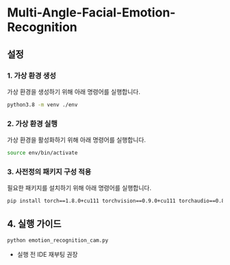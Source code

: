 # Multi-Angle-Facial-Emotion-Recognition

## 설정

### 1. 가상 환경 생성

가상 환경을 생성하기 위해 아래 명령어를 실행합니다.

```sh
python3.8 -m venv ./env
```

### 2. 가상 환경 실행

가상 환경을 활성화하기 위해 아래 명령어를 실행합니다.

```sh
source env/bin/activate
```

### 3. 사전정의 패키지 구성 적용

필요한 패키지를 설치하기 위해 아래 명령어를 실행합니다.

```sh
pip install torch==1.8.0+cu111 torchvision==0.9.0+cu111 torchaudio==0.8.0 -f https://download.pytorch.org/whl/torch_stable.html timm mxnet opencv-python tensorflow scikit-learn matplotlib
```

## 4. 실행 가이드

```sh
python emotion_recognition_cam.py
```

- 실행 전 IDE 재부팅 권장
